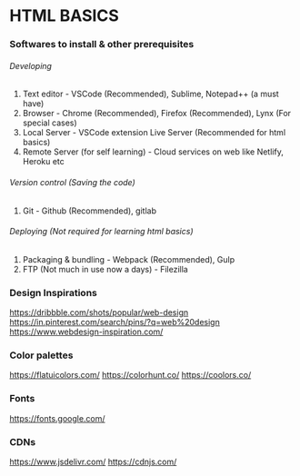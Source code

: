 # HTML BASICS

### Softwares to install & other prerequisites

###### Developing
1. Text editor - VSCode (Recommended), Sublime, Notepad++ (a must have)
2. Browser - Chrome (Recommended), Firefox (Recommended), Lynx (For special cases)
3. Local Server - VSCode extension Live Server (Recommended for html basics)
4. Remote Server (for self learning) - Cloud services on web like Netlify, Heroku etc

###### Version control (Saving the code)
1. Git - Github (Recommended), gitlab

###### Deploying (Not required for learning html basics)
1. Packaging & bundling - Webpack (Recommended), Gulp
2. FTP (Not much in use now a days) - Filezilla 



### Design Inspirations

https://dribbble.com/shots/popular/web-design
https://in.pinterest.com/search/pins/?q=web%20design
https://www.webdesign-inspiration.com/



### Color palettes

https://flatuicolors.com/
https://colorhunt.co/
https://coolors.co/


### Fonts

https://fonts.google.com/


### CDNs

https://www.jsdelivr.com/
https://cdnjs.com/



